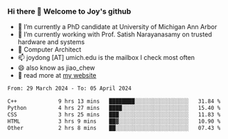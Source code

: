 ### Hi there 👋 Welcome to Joy's github

- 🔭 I’m currently a PhD candidate at University of Michigan Ann Arbor
- 🌱 I’m currently working with Prof. Satish Narayanasamy on trusted hardware and systems
- 👯 Computer Architect
- 📫 joydong [AT] umich.edu is the mailbox I check most often
- 😄 also know as jiao_chew
- 💬 read more at [my website](https://joydddd.github.io/)
<!--START_SECTION:waka-->

```txt
From: 29 March 2024 - To: 05 April 2024

C++             9 hrs 13 mins   ████████░░░░░░░░░░░░░░░░░   31.84 %
Python          4 hrs 27 mins   ████░░░░░░░░░░░░░░░░░░░░░   15.40 %
CSS             3 hrs 25 mins   ███░░░░░░░░░░░░░░░░░░░░░░   11.83 %
HTML            3 hrs 9 mins    ██▓░░░░░░░░░░░░░░░░░░░░░░   10.90 %
Other           2 hrs 8 mins    ██░░░░░░░░░░░░░░░░░░░░░░░   07.43 %
```

<!--END_SECTION:waka-->
